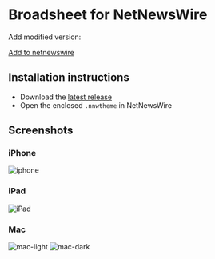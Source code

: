 # Broadsheet for NetNewsWire

Add modified version:

[Add to netnewswire](netnewswire://theme/add?url=https://github.com/mikesplain/NNWThemesBroadsheet/archive/refs/heads/word-wrap-normal.zip)

## Installation instructions
- Download the [latest release](https://github.com/stuartbreckenridge/NNWThemesBroadsheet/archive/refs/tags/8.zip)
- Open the enclosed `.nnwtheme` in NetNewsWire


## Screenshots

### iPhone
![iphone](https://user-images.githubusercontent.com/7046652/133397389-64748ba8-a396-4633-a356-1da8a97a82d9.png)

### iPad
![iPad](https://user-images.githubusercontent.com/7046652/133399073-192830c5-d08b-48cc-ad52-23c18fe7c1cc.png)

### Mac
![mac-light](https://user-images.githubusercontent.com/7046652/133399484-acd6d66a-c3dd-4a98-a0a6-a717aac1a209.png)
![mac-dark](https://user-images.githubusercontent.com/7046652/133399533-1e776e29-280c-4da1-b158-b24145dd0eda.png)
